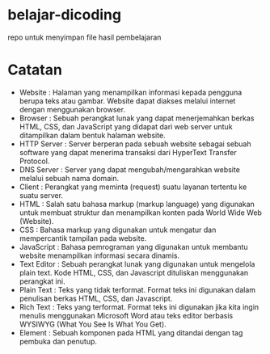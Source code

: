 # belajar-dicoding
repo untuk menyimpan file hasil pembelajaran
# Catatan
- Website : Halaman yang menampilkan informasi kepada pengguna berupa teks atau gambar. Website dapat diakses melalui internet dengan menggunakan browser.
- Browser : Sebuah perangkat lunak yang dapat menerjemahkan berkas HTML, CSS, dan JavaScript yang didapat dari web server untuk ditampilkan dalam bentuk halaman website.
- HTTP Server : Server berperan pada sebuah website sebagai sebuah software yang dapat menerima transaksi dari HyperText Transfer Protocol.
- DNS Server : Server yang dapat mengubah/mengarahkan website melalui sebuah nama domain.
- Client : Perangkat yang meminta (request) suatu layanan tertentu ke suatu server.
- HTML : Salah satu bahasa markup (markup language) yang digunakan untuk membuat struktur dan menampilkan konten pada World Wide Web (Website).
- CSS : Bahasa markup yang digunakan untuk mengatur dan mempercantik tampilan pada website.
- JavaScript : Bahasa pemrograman yang digunakan untuk membantu website menampilkan informasi secara dinamis.
- Text Editor : Sebuah perangkat lunak yang digunakan untuk mengelola plain text. Kode HTML, CSS, dan Javascript dituliskan menggunakan perangkat ini.
- Plain Text : Teks yang tidak terformat. Format teks ini digunakan dalam penulisan berkas HTML, CSS, dan Javascript.
- Rich Text : Teks yang terformat. Format teks ini digunakan jika kita ingin menulis menggunakan Microsoft Word atau teks editor berbasis WYSIWYG (What You See Is What You Get).
- Element : Sebuah komponen pada HTML yang ditandai dengan tag pembuka dan penutup.
